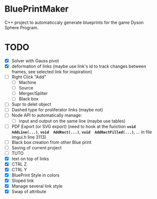 # BluePrintMaker
C++ project to automaticcaly generate blueprints for the game Dyson Sphere Program.

# TODO

- [x] Solver with Gauss pivot
- [x] deformation of links (maybe use link's id to track changes between frames, see selected link for inspiration)
 - [ ] Right Click "Add"
	 + [ ] Machine
	 + [ ] Source
	 + [ ] Merger/Spliter
	 + [ ] Black box
 - [ ] Supr to delet object
 - [ ] Dashed type for proliferator links (maybe not)
 - [ ] Node API to automatically manage:
	 + [ ] input and output on the same line (maybe use tables)
 - [ ] PDF Export (or SVG export) (need to hook at the function **`void  AddLine(...)`**, **`void  AddRect(...)`**, **`void  AddRectFilled(...)`**, ... in file imgui.h line 3113)
 - [ ] Black box creation from other Blue print
 - [ ] Saving of current project
 - [ ] TUTO
 - [x] text on top of links
 - [x] CTRL Z
 - [x] CTRL Y
 - [x] BluePrint Style in colors
 - [x] Sloped link
 - [x] Manage several link style
 - [x] Swap of attribute